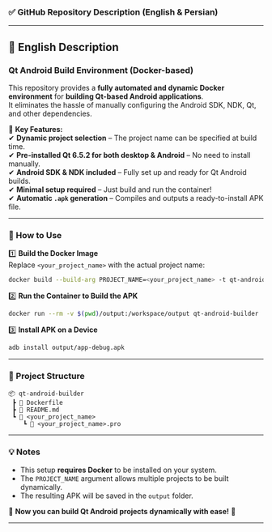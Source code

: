 ### ✅ **GitHub Repository Description (English & Persian)**

---

## **📌 English Description**  

### **Qt Android Build Environment (Docker-based)**
This repository provides a **fully automated and dynamic Docker environment** for **building Qt-based Android applications**.  
It eliminates the hassle of manually configuring the Android SDK, NDK, Qt, and other dependencies.  

🔹 **Key Features:**  
✔ **Dynamic project selection** – The project name can be specified at build time.  
✔ **Pre-installed Qt 6.5.2 for both desktop & Android** – No need to install manually.  
✔ **Android SDK & NDK included** – Fully set up and ready for Qt Android builds.  
✔ **Minimal setup required** – Just build and run the container!  
✔ **Automatic `.apk` generation** – Compiles and outputs a ready-to-install APK file.  

---

### **🚀 How to Use**
1️⃣ **Build the Docker Image**  
Replace `<your_project_name>` with the actual project name:  
```sh
docker build --build-arg PROJECT_NAME=<your_project_name> -t qt-android-builder .
```

2️⃣ **Run the Container to Build the APK**  
```sh
docker run --rm -v $(pwd)/output:/workspace/output qt-android-builder
```

3️⃣ **Install APK on a Device**  
```sh
adb install output/app-debug.apk
```

---

### **📂 Project Structure**
```
📦 qt-android-builder
 ┣ 📜 Dockerfile
 ┣ 📜 README.md
 ┗ 📂 <your_project_name>
    ┗ 📜 <your_project_name>.pro
```

---

### **💡 Notes**
- This setup **requires Docker** to be installed on your system.  
- The `PROJECT_NAME` argument allows multiple projects to be built dynamically.  
- The resulting APK will be saved in the `output` folder.  

🚀 **Now you can build Qt Android projects dynamically with ease!** 🎉

---
